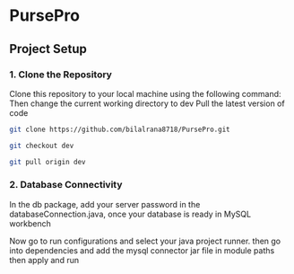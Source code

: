 # PursePro


## Project Setup

### 1. Clone the Repository

Clone this repository to your local machine using the following command:
Then change the current working directory to dev
Pull the latest version of code

```bash
git clone https://github.com/bilalrana8718/PursePro.git

git checkout dev

git pull origin dev
```

### 2. Database Connectivity

In the db package, add your server password in the databaseConnection.java,
once your database is ready in MySQL workbench

Now go to run configurations and select your java project runner.
then go into dependencies and add the mysql connector jar file in module paths
then apply and run

